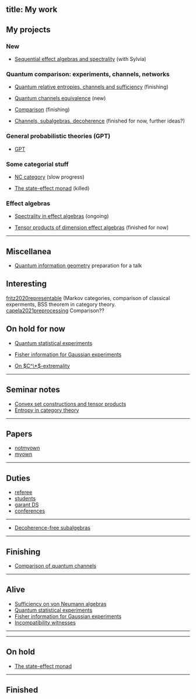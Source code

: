 title: My work
---
## My projects


### New

* [Sequential effect algebras and spectrality](NEW_seas)  (with Sylvia)



### Quantum comparison: experiments, channels, networks

* [Quantum relative entropies, channels and sufficiency](PROJECT_qre) (finishing)

* [Quantum channels equivalence](PROJECT_channel_equivalence) (new)
 
* [Comparison](PROJECT_comparison) (finishing)

* [Channels, subalgebras, decoherence](PROJECT_decoherence) (finished for now, further ideas?)


### General probabilistic theories (GPT)

* [GPT](PROJECT_gpt)

### Some categorial stuff

* [NC category](PROJECT_nc) (slow progress)

* [The state-effect monad](state-effect) (killed)


### Effect algebras


* [Spectrality in effect algebras](PROJECT_spectral)  (ongoing)

* [Tensor products of dimension effect algebras](PROJECT_tensor) (finished for now)


---

## Miscellanea

* [Quantum information geometry](MISC_qig) preparation for a talk


## Interesting

[fritz2020representable](fritz2020representable)    (Markov categories, comparison of classical experments, BSS theorem in category theory.    
[capela2021preprocessing](capela2021preprocessing)   Comparison??


## On hold for now

* [Quantum statistical experiments](experiment)

* [Fisher information for Gaussian experiments](fisher)


* [On $C^\*$-extremality](cextremal)


---


## Seminar notes 

* [Convex set constructions and tensor products](seminar_convex)
* [Entropy in category theory](seminar_entropy)

---


## Papers

* [notmyown](notmyown)
* [myown](myown)

---

## Duties 

* [referee](referee)
* [students](students)
* [garant DS](DT_garant)    
* [conferences](conferences)

---



* [Decoherence-free subalgebras](decoherence)

---

## Finishing


* [Comparison of quantum channels](comparison)

---

## Alive

* [Sufficiency on von Neumann algebras](sufficiency)
* [Quantum statistical experiments](experiment)
* [Fisher information for Gaussian experiments](fisher)
* [Incompatibility witnesses](witnesses)
---

---

## On hold

* [The state-effect monad](state-effect)

---

## Finished
